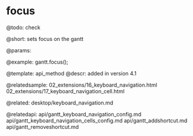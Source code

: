 focus
=============


@todo:
	check 

@short:
	sets focus on the gantt 

@params:




@example:
gantt.focus();

@template:	api_method
@descr:
added in version 4.1

@relatedsample:
02_extensions/16_keyboard_navigation.html
02_extensions/17_keyboard_navigation_cell.html

@related:
desktop/keyboard_navigation.md

@relatedapi:
api/gantt_keyboard_navigation_config.md
api/gantt_keyboard_navigation_cells_config.md
api/gantt_addshortcut.md
api/gantt_removeshortcut.md